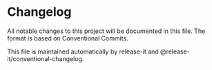 # Changelog

All notable changes to this project will be documented in this file. The format is based on Conventional Commits.

This file is maintained automatically by release-it and @release-it/conventional-changelog.
